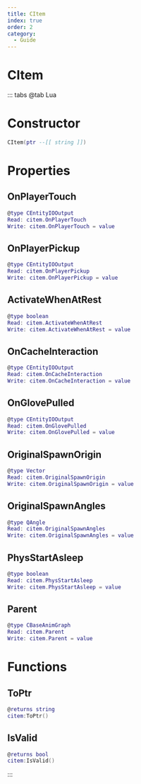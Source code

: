 ```yaml
---
title: CItem
index: true
order: 2
category:
  - Guide
---
```


# CItem

::: tabs
@tab Lua
# Constructor
```lua
CItem(ptr --[[ string ]])
```
# Properties
## OnPlayerTouch 
```lua
@type CEntityIOOutput
Read: citem.OnPlayerTouch
Write: citem.OnPlayerTouch = value
```
## OnPlayerPickup 
```lua
@type CEntityIOOutput
Read: citem.OnPlayerPickup
Write: citem.OnPlayerPickup = value
```
## ActivateWhenAtRest 
```lua
@type boolean
Read: citem.ActivateWhenAtRest
Write: citem.ActivateWhenAtRest = value
```
## OnCacheInteraction 
```lua
@type CEntityIOOutput
Read: citem.OnCacheInteraction
Write: citem.OnCacheInteraction = value
```
## OnGlovePulled 
```lua
@type CEntityIOOutput
Read: citem.OnGlovePulled
Write: citem.OnGlovePulled = value
```
## OriginalSpawnOrigin 
```lua
@type Vector
Read: citem.OriginalSpawnOrigin
Write: citem.OriginalSpawnOrigin = value
```
## OriginalSpawnAngles 
```lua
@type QAngle
Read: citem.OriginalSpawnAngles
Write: citem.OriginalSpawnAngles = value
```
## PhysStartAsleep 
```lua
@type boolean
Read: citem.PhysStartAsleep
Write: citem.PhysStartAsleep = value
```
## Parent 
```lua
@type CBaseAnimGraph
Read: citem.Parent
Write: citem.Parent = value
```
# Functions
## ToPtr
```lua
@returns string
citem:ToPtr()
```
## IsValid
```lua
@returns bool
citem:IsValid()
```

:::
